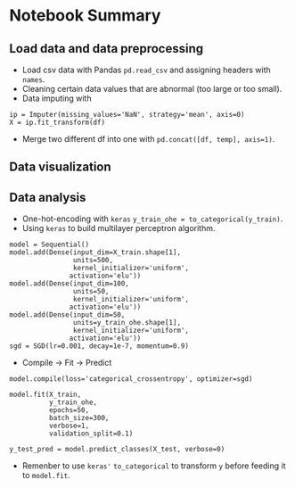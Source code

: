 # Notebook Summary
## Load data and data preprocessing
- Load csv data with Pandas `pd.read_csv` and assigning headers with `names`.  
- Cleaning certain data values that are abnormal (too large or too small).  
- Data imputing with 
```
ip = Imputer(missing_values='NaN', strategy='mean', axis=0)
X = ip.fit_transform(df)
```  
- Merge two different df into one with `pd.concat([df, temp], axis=1)`.
## Data visualization
## Data analysis
- One-hot-encoding with `keras` `y_train_ohe = to_categorical(y_train)`.  
- Using `keras` to build multilayer perceptron algorithm. 
```
model = Sequential()
model.add(Dense(input_dim=X_train.shape[1],
                units=500,
                kernel_initializer='uniform',
               activation='elu'))
model.add(Dense(input_dim=100,
                units=50,
                kernel_initializer='uniform',
               activation='elu'))
model.add(Dense(input_dim=50,
                units=y_train_ohe.shape[1],
                kernel_initializer='uniform',
               activation='elu'))
sgd = SGD(lr=0.001, decay=1e-7, momentum=0.9)
```
- Compile -> Fit -> Predict
```
model.compile(loss='categorical_crossentropy', optimizer=sgd)

model.fit(X_train, 
          y_train_ohe, 
          epochs=50,
          batch_size=300,
          verbose=1,
          validation_split=0.1)
          
y_test_pred = model.predict_classes(X_test, verbose=0)
```
- Remenber to use `keras'` `to_categorical` to transform `y` before feeding it to `model.fit`.
